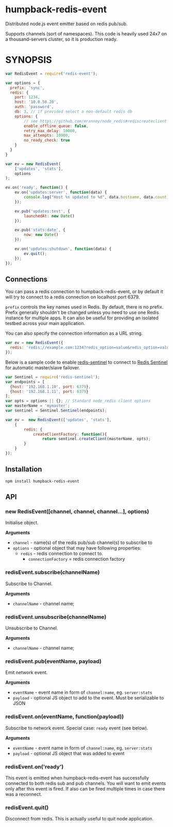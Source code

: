 humpback-redis-event
====================

Distributed node.js event emitter based on redis pub/sub.

Supports channels (sort of namespaces). This code is heavily used 24x7 on a thousand-servers cluster, so it is production ready.

# SYNOPSIS

```javascript
var RedisEvent = require('redis-event');

var options = {
  prefix: 'sync',
  redis: {
    port: 1234,
    host: '10.0.50.20',
    auth: 'password',
    db: 3, // if provided select a non-default redis db
    options: {
    	// see https://github.com/mranney/node_redis#rediscreateclient
     	enable_offline_queue: false, 
     	retry_max_delay: 10000, 
     	max_attempts: 10000, 
     	no_ready_check: true
    }
  }
}

var ev = new RedisEvent(
	['updates', 'stats'],
	options
);

ev.on('ready', function() {
	ev.on('updates:server', function(data) {
		console.log("Host %s updated to %d", data.hostname, data.count);
	});

	ev.pub('updates:test', {
		launchedAt: new Date()
	});

	ev.pub('stats:date', {
		now: new Date()
	});

	ev.on('updates:shutdown', function(data) {
		ev.quit();
	});
});
```

## Connections

You can pass a redis connection to humpback-redis-event, or by default it will try to connect to a redis connection on localhost port 6379.

`prefix` controls the key names used in Redis.  By default, there is no prefix. Prefix generally shouldn't be changed unless you need to use one Redis instance for multiple apps. It can also be useful for providing an isolated testbed across your main application.

You can also specify the connection information as a URL string.

```js
var ev = new RedisEvent({
  redis: 'redis://example.com:1234?redis_option=value&redis_option=value'
});
```

Below is a sample code to enable [redis-sentinel](https://github.com/ortoo/node-redis-sentinel) to connect to [Redis Sentinel](http://redis.io/topics/sentinel) for automatic master/slave failover.

```js
var Sentinel = require('redis-sentinel');
var endpoints = [
  {host: '192.168.1.10', port: 6379},
  {host: '192.168.1.11', port: 6379}
];
var opts = options || {}; // Standard node_redis client options
var masterName = 'mymaster';
var sentinel = Sentinel.Sentinel(endpoints);

var ev =  new RedisEvent(['updates', 'stats'],
	{
   		redis: {
      		createClientFactory: function(){
         		return sentinel.createClient(masterName, opts);
      	}
	}
});
```

## Installation

```
npm install humpback-redis-event
```

## API

### new RedisEvent([channel, channel, channel...], options)

Initialise object.

__Arguments__

* `channel` - name(s) of the redis pub/sub channel(s) to subscribe to
* `options` - optional object that may have following properties:
  * `redis` - redis connection to connect to.
    * `connectionFactory` = redis connection factory

### redisEvent.subscribe(channelName)

Subscribe to Channel.

__Arguments__

* `channelName` - channel name;

### redisEvent.unsubscribe(channelName)

Unsubscribe to Channel.

__Arguments__

* `channelName` - channel name;

### redisEvent.pub(eventName, payload)

Emit network event.

__Arguments__

* `eventName` - event name in form of `channel:name`, eg. `server:stats`
* `payload` - optional JS object to add to the event. Must be serializable to JSON

### redisEvent.on(eventName, function(payload))

Subscribe to network event. Special case: `ready` event (see below).

__Arguments__

* `eventName` - event name in form of `channel:name`, eg. `server:stats`
* `payload` - optional JS object that was added to event

### redisEvent.on('ready')

This event is emitted when humpback-redis-event has successfully connected to both redis sub and pub channels. You will want to emit events only after this event is fired. If also can be fired multiple times in case there was a reconnect.

### redisEvent.quit()

Disconnect from redis. This is actually useful to quit node application.

